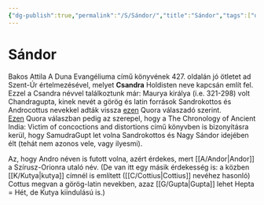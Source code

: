 ```yaml
---
{"dg-publish":true,"permalink":"/S/Sándor/","title":"Sándor","tags":["dg_uploaded"],"created":"2023-11-03T03:00","updated":"2023-11-03T03:00"}
---
```



# Sándor

Bakos Attila A Duna Evangéliuma című könyvének 427. oldalán jó ötletet ad Szent-Úr értelmezésével, melyet **Csandra** Holdisten neve kapcsán említ fel.  
Ezzel a Csandra névvel találkoztunk már: Maurya királya (i.e. 321-298) volt Chandragupta, kinek nevét a görög és latin források Sandrokottos és Androcottus nevekkel adták vissza [ezen](https://qr.ae/pG7axi) Quora válaszadó szerint.  
[Ezen](https://qr.ae/pG7axl) Quora válaszban pedig az szerepel, hogy a The Chronology of Ancient India: Victim of concoctions and distortions című könyvben is bizonyításra kerül, hogy SamudraGupt let volna Sandrokottos és Nagy Sándor idejében élt (tehát nem azonos vele, vagy ilyesmi).  

Az, hogy Andro néven is futott volna, azért érdekes, mert [[A/Andor\|Andor]] a Szírusz-Orionra utaló név. (De van itt egy másik érdekesség is: a közben [[K/Kutya\|kutya]] címnél is említett ([[C/Cottius\|Cottius]] nevéhez hasonló) Cottus megvan a görög-latin nevekben, azaz [[G/Gupta\|Gupta]] lehet Hepta = Hét, de Kutya kiindulású is.)  